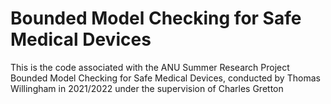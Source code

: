 # Bounded Model Checking for Safe Medical Devices
This is the code associated with the ANU Summer Research Project Bounded Model Checking for Safe Medical Devices, conducted by Thomas Willingham in 2021/2022 under the supervision of Charles Gretton
